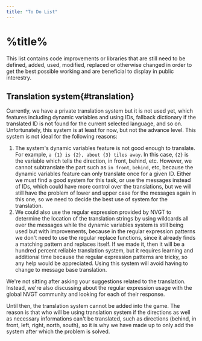 ```yaml
---
title: "To Do List"
---
```

# %title%
This list contains code improvements or libraries that are still need to be defined, added, used, modified, replaced or otherwise changed in order to get the best possible working and are beneficial to display in public interestry.

## Translation system{#translation}
Currently, we have a private translation system but it is not used yet, which features including dynamic variables and using IDs, fallback dictionary if the translated ID is not found for the current selected language, and so on. Unfortunately, this system is at least for now, but not the advance level. This system is not ideal for the following reasons:
1. The system's dynamic variables feature is not good enough to translate. For example, `a {1} is {2}, about {3} tiles away`. In this case, `{2}` is the variable which tells the direction, in front, behind, etc. However, we cannot subtranslate the part such as `in front`, `behind`, etc, because the dynamic variables feature can only translate once for a given ID. Either we must find a good system for this task, or use the messages instead of IDs, which could have more control over the translations, but we will still have the problem of lower and upper case for the messages again in this one, so we need to decide the best use of system for the translation.
2. We could also use the regular expression provided by NVGT to determine the location of the translation strings by using wildcards all over the messages while the dynamic variables system is still being used but with improvements, because in the regular expression patterns we don't need to use the regular replace functions, since it already finds a matching pattern and replaces itself. If we made it, then it will be a hundred percent reliable translation system, but it requires learning and additional time because the regular expression patterns are tricky, so any help would be appreciated. Using this system will avoid having to change to message base translation.

We're not sitting after asking your suggestions related to the translation. Instead, we're also discussing about the regular expression usage with the global NVGT community and looking for each of their response.

Until then, the translation system cannot be added into the game. The reason is that who will be using translation system if the directions as well as necessary informations can't be translated, such as directions (behind, in front, left, right, north, south), so it is why we have made up to only add the system after which the problem is solved.